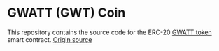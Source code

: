 # GWATT (GWT) Coin
This repository contains the source code for the ERC-20 [GWATT token](https://etherscan.io/token/0x76d7ee1fa2167550404995476defd337335d7805) smart contract.
[Origin source](https://github.com/bitfwdcommunity/Issue-your-own-ERC20-token/blob/master/contracts/erc20_tutorial.sol)
